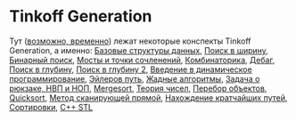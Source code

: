 # Tinkoff Generation

Тут ([возможно, временно](https://wiki.algocode.ru)) лежат некоторые конспекты Tinkoff Generation, а именно: 
[Базовые структуры данных](basic-data-structures),
[Поиск в ширину](bfs),
[Бинарный поиск](binary-search),
[Мосты и точки сочленений](bridges),
[Комбинаторика](combinatorics),
[Дебаг](debug),
[Поиск в глубину](dfs),
[Поиск в глубину 2](dfs-plus),
[Введение в динамическое программирование](dp-basics),
[Эйлеров путь](euler-path),
[Жадные алгоритмы](greedy),
[Задача о рюкзаке, НВП и НОП](knapsack-gis-gcs),
[Mergesort](mergesort),
[Теория чисел](number-theory),
[Перебор объектов](object-generation),
[Quicksort](quicksort),
[Метод сканирующей прямой](scanline),
[Нахождение кратчайших путей](shortest-paths),
[Сортировки](sorting),
[C++ STL](stl)
